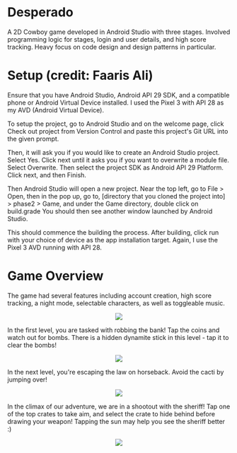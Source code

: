# Desperado
A 2D Cowboy game developed in Android Studio with three stages. Involved programming logic for stages, login and user details, and high score tracking. Heavy focus on code design and design patterns in particular.

# Setup (credit: Faaris Ali)

Ensure that you have Android Studio, Android API 29 SDK, and a compatible phone or Android Virtual Device installed. I used the Pixel 3 with API 28 as my AVD (Android Virtual Device).

To setup the project, go to Android Studio and on the welcome page, click Check out project from Version Control and paste this project's Git URL into the given prompt.

Then, it will ask you if you would like to create an Android Studio project. Select Yes. Click next until it asks you if you want to overwrite a module file. Select Overwrite. Then select the project SDK as Android API 29 Platform. Click next, and then Finish.

Then Android Studio will open a new project. Near the top left, go to File > Open, then in the pop up, go to, [directory that you cloned the project into] > phase2 > Game, and under the Game directory, double click on build.grade You should then see another window launched by Android Studio.

This should commence the building the process. After building, click run with your choice of device as the app installation target. Again, I use the Pixel 3 AVD running with API 28.

# Game Overview

The game had several features including account creation, high score tracking, a night mode, selectable characters, as well as toggleable music.

<p align="center">
  <img src = https://github.com/nikolamarunic/images/blob/master/home.png>
</p>

In the first level, you are tasked with robbing the bank! Tap the coins and watch out for bombs. There is a hidden dynamite stick in this level - tap it to clear the bombs!

<p align="center">
  <img src = https://github.com/nikolamarunic/images/blob/master/level1.png>
</p>

In the next level, you're escaping the law on horseback. Avoid the cacti by jumping over!

<p align="center">
  <img src = https://github.com/nikolamarunic/images/blob/master/level2.png>
</p>

In the climax of our adventure, we are in a shootout with the sheriff! Tap one of the top crates to take aim, and select the crate to hide behind before drawing your weapon! Tapping the sun may help you see the sheriff better :)

<p align="center">
  <img src = https://github.com/nikolamarunic/images/blob/master/level3.png>
</p>


